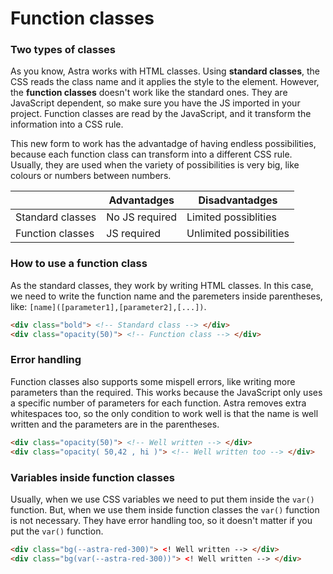# Function classes

### Two types of classes

As you know, Astra works with HTML classes. Using **standard classes**, the CSS reads the class name and it applies
the style to the element. However, the **function classes** doesn't work like the standard ones. They are JavaScript
dependent, so make sure you have the JS imported in your project. Function classes are read by the JavaScript, and it
transform the information into a CSS rule.

This new form to work has the advantadge of having endless possibilities, because each function class can transform into 
a different CSS rule. Usually, they are used when the variety of possibilities is very big, like colours or numbers between numbers.

||Advantadges|Disadvantadges
|-|-----|---
|Standard classes|No JS required|Limited possiblities
|Function classes|JS required|Unlimited possibilities

### How to use a function class

As the standard classes, they work by writing HTML classes. In this case, we need to write the function name and the
paremeters inside parentheses, like: `[name]([parameter1],[parameter2],[...])`.

```html
<div class="bold"> <!-- Standard class --> </div>
<div class="opacity(50)"> <!-- Function class --> </div>
```

### Error handling

Function classes also supports some mispell errors, like writing more parameters than the required. This works
because the JavaScript only uses a specific number of parameters for each function. Astra removes extra whitespaces
too, so the only condition to work well is that the name is well written and the parameters are in the parentheses.

```html
<div class="opacity(50)"> <!-- Well written --> </div>
<div class="opacity( 50,42 , hi )"> <!-- Well written too --> </div>
```

### Variables inside function classes

Usually, when we use CSS variables we need to put them inside the `var()` function. But, when we use them inside function classes the `var()` function is not necessary. They have error handling too, so it doesn't matter if you put the `var()` function.

```html
<div class="bg(--astra-red-300)"> <! Well written --> </div>
<div class="bg(var(--astra-red-300))"> <! Well written --> </div>
```